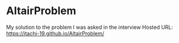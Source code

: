 # AltairProblem
My solution to the problem I was asked in the interview
Hosted URL: https://itachi-19.github.io/AltairProblem/
